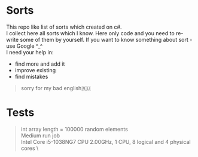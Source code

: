 # Sorts
This repo like list of sorts which created on c#. \
I collect here all sorts which I know. Here only code and you need to re-write some of them by yourself. If you want to know something about sort - use Google ^_^ \
I need your help in:
- find more and add it
- improve existing 
- find mistakes 
> sorry for my bad english🇷🇺
# Tests
> int array length = 100000 random elements \
> Medium run job \
> Intel Core i5-1038NG7 CPU 2.00GHz, 1 CPU, 8 logical and 4 physical cores \
